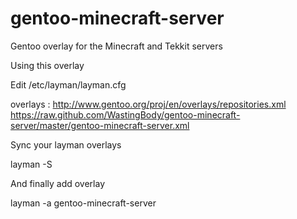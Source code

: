 gentoo-minecraft-server
=======================

Gentoo overlay for the Minecraft and Tekkit servers

Using this overlay

Edit /etc/layman/layman.cfg

overlays  : http://www.gentoo.org/proj/en/overlays/repositories.xml
            https://raw.github.com/WastingBody/gentoo-minecraft-server/master/gentoo-minecraft-server.xml

Sync your layman overlays

layman -S

And finally add overlay

layman -a gentoo-minecraft-server
